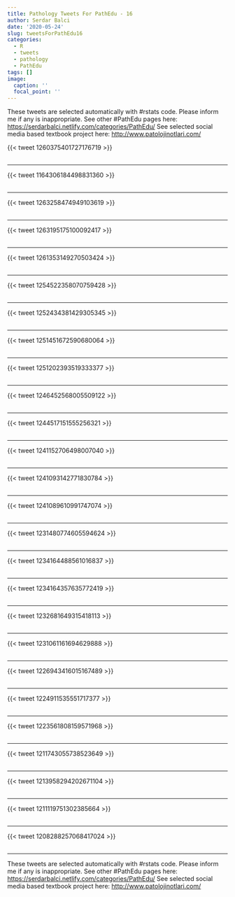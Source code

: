 ```yaml
---
title: Pathology Tweets For PathEdu - 16
author: Serdar Balci
date: '2020-05-24'
slug: tweetsForPathEdu16
categories:
  - R
  - tweets
  - pathology
  - PathEdu
tags: []
image:
  caption: ''
  focal_point: ''
---
```



These tweets are selected automatically with #rstats code. Please inform me if any is inappropriate.
See other #PathEdu pages here: https://serdarbalci.netlify.com/categories/PathEdu/ 
See selected social media based textbook project here: http://www.patolojinotlari.com/

{{< tweet 1260375401727176719 >}}
<br>
<br>
<hr>
{{< tweet 1164306184498831360 >}}
<br>
<br>
<hr>
{{< tweet 1263258474949103619 >}}
<br>
<br>
<hr>
{{< tweet 1263195175100092417 >}}
<br>
<br>
<hr>
{{< tweet 1261353149270503424 >}}
<br>
<br>
<hr>
{{< tweet 1254522358070759428 >}}
<br>
<br>
<hr>
{{< tweet 1252434381429305345 >}}
<br>
<br>
<hr>
{{< tweet 1251451672590680064 >}}
<br>
<br>
<hr>
{{< tweet 1251202393519333377 >}}
<br>
<br>
<hr>
{{< tweet 1246452568005509122 >}}
<br>
<br>
<hr>
{{< tweet 1244517151555256321 >}}
<br>
<br>
<hr>
{{< tweet 1241152706498007040 >}}
<br>
<br>
<hr>
{{< tweet 1241093142771830784 >}}
<br>
<br>
<hr>
{{< tweet 1241089610991747074 >}}
<br>
<br>
<hr>
{{< tweet 1231480774605594624 >}}
<br>
<br>
<hr>
{{< tweet 1234164488561016837 >}}
<br>
<br>
<hr>
{{< tweet 1234164357635772419 >}}
<br>
<br>
<hr>
{{< tweet 1232681649315418113 >}}
<br>
<br>
<hr>
{{< tweet 1231061161694629888 >}}
<br>
<br>
<hr>
{{< tweet 1226943416015167489 >}}
<br>
<br>
<hr>
{{< tweet 1224911535551717377 >}}
<br>
<br>
<hr>
{{< tweet 1223561808159571968 >}}
<br>
<br>
<hr>
{{< tweet 1211743055738523649 >}}
<br>
<br>
<hr>
{{< tweet 1213958294202671104 >}}
<br>
<br>
<hr>
{{< tweet 1211119751302385664 >}}
<br>
<br>
<hr>
{{< tweet 1208288257068417024 >}}
<br>
<br>
<hr>


These tweets are selected automatically with #rstats code. Please inform me if any is inappropriate.
See other #PathEdu pages here: https://serdarbalci.netlify.com/categories/PathEdu/ 
See selected social media based textbook project here: http://www.patolojinotlari.com/

